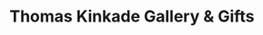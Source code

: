 ---
title: "Thomas Kinkade Gallery & Gifts"
url: /pigeon-forge/thomas-kinkade-gallery-und-gifts/
shop: Andenken
---